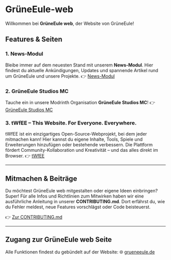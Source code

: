 # GrüneEule-web

Willkommen bei **GrüneEule web**, der Website von GrüneEule!

## Features & Seiten

### 1. News-Modul

Bleibe immer auf dem neuesten Stand mit unserem **News-Modul**. Hier findest du aktuelle Ankündigungen, Updates und spannende Artikel rund um GrüneEule und unsere Projekte.
👉 [News-Modul](https://grueneeule.de/news/news.html)

### 2. GrüneEule Studios MC

Tauche ein in unsere Modrinth Organisation **GrüneEule Studios MC**!
👉 [GrüneEule Studios MC](https://grueneeule.de/ge-studios/mc)

### 3. tWfEE – This Website. For Everyone. Everywhere.

tWfEE ist ein einzigartiges Open-Source-Webprojekt, bei dem jeder mitmachen kann!
Hier kannst du eigene Inhalte, Tools, Spiele und Erweiterungen hinzufügen oder bestehende verbessern. Die Plattform fördert Community-Kollaboration und Kreativität – und das alles direkt im Browser.
👉 [tWfEE](https://grueneeule.de/wee)

---

## Mitmachen & Beiträge

Du möchtest GrüneEule web mitgestalten oder eigene Ideen einbringen? Super! Für alle Infos und Richtlinien zum Mitwirken haben wir eine ausführliche Anleitung in unserer **CONTRIBUTING.md**. Dort erfährst du, wie du Fehler meldest, neue Features vorschlägst oder Code beisteuerst.

👉 [Zur CONTRIBUTING.md](/CONTRIBUTING.md)

---

## Zugang zur GrüneEule web Seite

Alle Funktionen findest du gebündelt auf der Website:
🌐 [grueneeule.de](https://grueneeule.de)